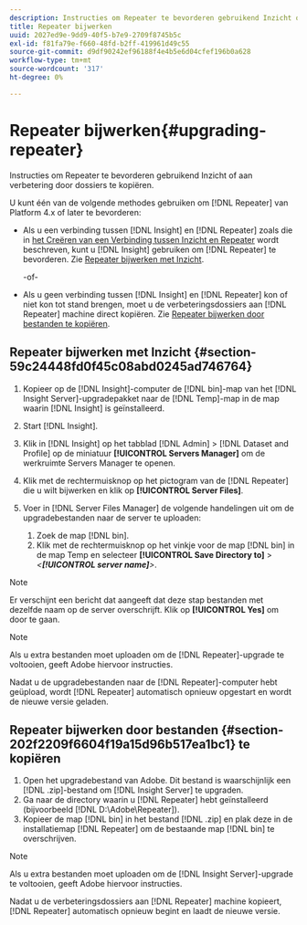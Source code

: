```yaml
---
description: Instructies om Repeater te bevorderen gebruikend Inzicht of aan verbetering door dossiers te kopiëren.
title: Repeater bijwerken
uuid: 2027ed9e-9dd9-40f5-b7e9-2709f8745b5c
exl-id: f81fa79e-f660-48fd-b2ff-419961d49c55
source-git-commit: d9df90242ef96188f4e4b5e6d04cfef196b0a628
workflow-type: tm+mt
source-wordcount: '317'
ht-degree: 0%

---
```


# Repeater bijwerken{#upgrading-repeater}

Instructies om Repeater te bevorderen gebruikend Inzicht of aan verbetering door dossiers te kopiëren.

U kunt één van de volgende methodes gebruiken om [!DNL Repeater] van Platform 4.x of later te bevorderen:

* Als u een verbinding tussen [!DNL Insight] en [!DNL Repeater] zoals die in [het Creëren van een Verbinding tussen Inzicht en Repeater](../../../../home/c-inst-svr/c-rptr-fntly/c-cnfg-rptr-fntly/t-crt-conn-ins-rptr.md#task-785bfe5f0e31484683e4345038add118) wordt beschreven, kunt u [!DNL Insight] gebruiken om [!DNL Repeater] te bevorderen. Zie [Repeater bijwerken met Inzicht](../../../../home/c-inst-svr/c-upgrd-uninst-sftwr/c-upgrd-sftwr/c-upgrd-rptr.md#section-59c24448fd0f45c08abd0245ad746764).

   -of-

* Als u geen verbinding tussen [!DNL Insight] en [!DNL Repeater] kon of niet kon tot stand brengen, moet u de verbeteringsdossiers aan [!DNL Repeater] machine direct kopiëren. Zie [Repeater bijwerken door bestanden te kopiëren](../../../../home/c-inst-svr/c-upgrd-uninst-sftwr/c-upgrd-sftwr/c-upgrd-rptr.md#section-202f2209f6604f19a15d96b517ea1bc1).

## Repeater bijwerken met Inzicht {#section-59c24448fd0f45c08abd0245ad746764}

1. Kopieer op de [!DNL Insight]-computer de [!DNL bin]-map van het [!DNL Insight Server]-upgradepakket naar de [!DNL Temp]-map in de map waarin [!DNL Insight] is geïnstalleerd.
1. Start [!DNL Insight].
1. Klik in [!DNL Insight] op het tabblad [!DNL Admin] > [!DNL Dataset and Profile] op de miniatuur **[!UICONTROL Servers Manager]** om de werkruimte Servers Manager te openen.
1. Klik met de rechtermuisknop op het pictogram van de [!DNL Repeater] die u wilt bijwerken en klik op **[!UICONTROL Server Files]**.
1. Voer in [!DNL Server Files Manager] de volgende handelingen uit om de upgradebestanden naar de server te uploaden:

   1. Zoek de map [!DNL bin].
   1. Klik met de rechtermuisknop op het vinkje voor de map [!DNL bin] in de map Temp en selecteer **[!UICONTROL Save Directory to]** > *&lt;**[!UICONTROL server name]**>*.

>[!NOTE]
>
>Er verschijnt een bericht dat aangeeft dat deze stap bestanden met dezelfde naam op de server overschrijft. Klik op **[!UICONTROL Yes]** om door te gaan.

>[!NOTE]
>
>Als u extra bestanden moet uploaden om de [!DNL Repeater]-upgrade te voltooien, geeft Adobe hiervoor instructies.

Nadat u de upgradebestanden naar de [!DNL Repeater]-computer hebt geüpload, wordt [!DNL Repeater] automatisch opnieuw opgestart en wordt de nieuwe versie geladen.

## Repeater bijwerken door bestanden {#section-202f2209f6604f19a15d96b517ea1bc1} te kopiëren

1. Open het upgradebestand van Adobe. Dit bestand is waarschijnlijk een [!DNL .zip]-bestand om [!DNL Insight Server] te upgraden.
1. Ga naar de directory waarin u [!DNL Repeater] hebt geïnstalleerd (bijvoorbeeld [!DNL D:\Adobe\Repeater]).
1. Kopieer de map [!DNL bin] in het bestand [!DNL .zip] en plak deze in de installatiemap [!DNL Repeater] om de bestaande map [!DNL bin] te overschrijven.

>[!NOTE]
>
>Als u extra bestanden moet uploaden om de [!DNL Insight Server]-upgrade te voltooien, geeft Adobe hiervoor instructies.

Nadat u de verbeteringsdossiers aan [!DNL Repeater] machine kopieert, [!DNL Repeater] automatisch opnieuw begint en laadt de nieuwe versie.
